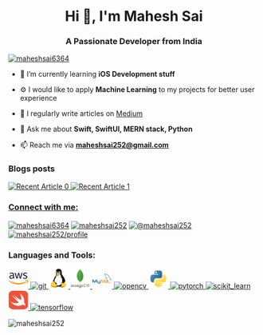 <h1 align="center">Hi 👋, I'm Mahesh Sai</h1>
<h3 align="center">A Passionate Developer from India</h3>

<p align="left"> <a href="https://twitter.com/maheshsai6364" target="blank"><img src="https://img.shields.io/twitter/follow/maheshsai6364?label=Follow&style=for-the-badge" alt="maheshsai6364" /></a> </p>

- 🌱 I’m currently learning **iOS Development stuff**

- ⚙️ I would like to apply **Machine Learning** to my projects for better user experience   

- 📝 I regularly write articles on [Medium](https://maheshsai252.medium.com)

- 💬 Ask me about **Swift, SwiftUI, MERN stack, Python**

- 📫 Reach me via **maheshsai252@gmail.com**

### Blogs posts

<a target="_blank" href="https://github-readme-medium-recent-article.vercel.app/medium/@maheshsai252/0"><img src="https://github-readme-medium-recent-article.vercel.app/medium/@maheshsai252/0" alt="Recent Article 0"> 
<a target="_blank" href="https://github-readme-medium-recent-article.vercel.app/medium/@maheshsai252/1"><img src="https://github-readme-medium-recent-article.vercel.app/medium/@maheshsai252/1" alt="Recent Article 1"> 


<h3 align="left">Connect with me:</h3>
<p align="left">
<a href="https://twitter.com/maheshsai6364" target="blank"><img align="center" src="https://raw.githubusercontent.com/rahuldkjain/github-profile-readme-generator/master/src/images/icons/Social/twitter.svg" alt="maheshsai6364" height="30" width="40" /></a>
<a href="https://linkedin.com/in/maheshsai252" target="blank"><img align="center" src="https://raw.githubusercontent.com/rahuldkjain/github-profile-readme-generator/master/src/images/icons/Social/linked-in-alt.svg" alt="maheshsai252" height="30" width="40" /></a>
<a href="https://medium.com/@maheshsai252" target="blank"><img align="center" src="https://raw.githubusercontent.com/rahuldkjain/github-profile-readme-generator/master/src/images/icons/Social/medium.svg" alt="@maheshsai252" height="30" width="40" /></a>
<a href="https://auth.geeksforgeeks.org/user/maheshsai252/profile" target="blank"><img align="center" src="https://raw.githubusercontent.com/rahuldkjain/github-profile-readme-generator/master/src/images/icons/Social/geeks-for-geeks.svg" alt="maheshsai252/profile" height="30" width="40" /></a>
</p>

<h3 align="left">Languages and Tools:</h3>
<p align="left"> <a href="https://aws.amazon.com" target="_blank"> <img src="https://raw.githubusercontent.com/devicons/devicon/master/icons/amazonwebservices/amazonwebservices-original-wordmark.svg" alt="aws" width="40" height="40"/> </a> <a href="https://git-scm.com/" target="_blank"> <img src="https://www.vectorlogo.zone/logos/git-scm/git-scm-icon.svg" alt="git" width="40" height="40"/> </a> <a href="https://www.linux.org/" target="_blank"> <img src="https://raw.githubusercontent.com/devicons/devicon/master/icons/linux/linux-original.svg" alt="linux" width="40" height="40"/> </a> <a href="https://www.mongodb.com/" target="_blank"> <img src="https://raw.githubusercontent.com/devicons/devicon/master/icons/mongodb/mongodb-original-wordmark.svg" alt="mongodb" width="40" height="40"/> </a> <a href="https://www.mysql.com/" target="_blank"> <img src="https://raw.githubusercontent.com/devicons/devicon/master/icons/mysql/mysql-original-wordmark.svg" alt="mysql" width="40" height="40"/> </a> <a href="https://opencv.org/" target="_blank"> <img src="https://www.vectorlogo.zone/logos/opencv/opencv-icon.svg" alt="opencv" width="40" height="40"/> </a> <a href="https://www.python.org" target="_blank"> <img src="https://raw.githubusercontent.com/devicons/devicon/master/icons/python/python-original.svg" alt="python" width="40" height="40"/> </a> <a href="https://pytorch.org/" target="_blank"> <img src="https://www.vectorlogo.zone/logos/pytorch/pytorch-icon.svg" alt="pytorch" width="40" height="40"/> </a> <a href="https://scikit-learn.org/" target="_blank"> <img src="https://upload.wikimedia.org/wikipedia/commons/0/05/Scikit_learn_logo_small.svg" alt="scikit_learn" width="40" height="40"/> </a> <a href="https://developer.apple.com/swift/" target="_blank"> <img src="https://raw.githubusercontent.com/devicons/devicon/master/icons/swift/swift-original.svg" alt="swift" width="40" height="40"/> </a> <a href="https://www.tensorflow.org" target="_blank"> <img src="https://www.vectorlogo.zone/logos/tensorflow/tensorflow-icon.svg" alt="tensorflow" width="40" height="40"/> </a> </p>

<p><img align="center" src="https://github-readme-stats.vercel.app/api/top-langs?username=maheshsai252&show_icons=true&locale=en&layout=compact" alt="maheshsai252" /></p>
